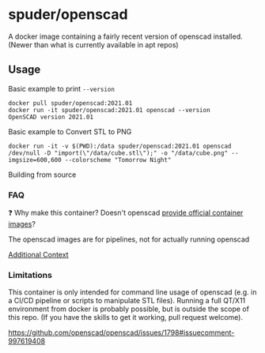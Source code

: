 # spuder/openscad

A docker image containing a fairly recent version of openscad installed. (Newer than what is currently available in apt repos)

## Usage

Basic example to print `--version`
```
docker pull spuder/openscad:2021.01
docker run -it spuder/openscad:2021.01 openscad --version
OpenSCAD version 2021.01
```

Basic example to Convert STL to PNG
```
docker run -it -v $(PWD):/data spuder/openscad:2021.01 openscad /dev/null -D "import(\"/data/cube.stl\");" -o "/data/cube.png" --imgsize=600,600 --colorscheme "Tomorrow Night"
```

Building from source

### FAQ
:question: Why make this container? Doesn't openscad [provide official container images](https://hub.docker.com/u/openscad)? 

The openscad images are for pipelines, not for actually running openscad

[Additional Context](https://github.com/openscad/docker-openscad/issues/3#issuecomment-1001055766)

### Limitations

This container is only intended for command line usage of openscad (e.g. in a CI/CD pipeline or scripts to manipulate STL files). Running a full QT/X11 environment from docker is probably possible, but is outside the scope of this repo. (If you have the skills to get it working, pull request welcome). 

https://github.com/openscad/openscad/issues/1798#issuecomment-997619408